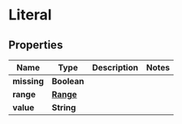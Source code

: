 

# Literal

## Properties

Name | Type | Description | Notes
------------ | ------------- | ------------- | -------------
**missing** | **Boolean** |  | 
**range** | [**Range**](Range.md) |  | 
**value** | **String** |  | 



